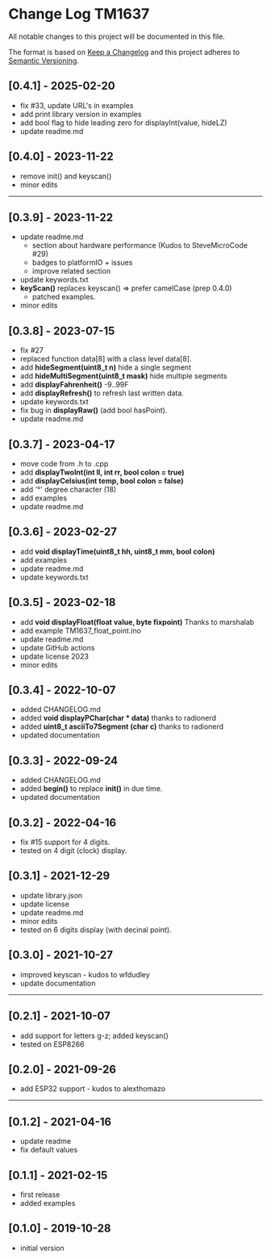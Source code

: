 # Change Log TM1637

All notable changes to this project will be documented in this file.

The format is based on [Keep a Changelog](http://keepachangelog.com/)
and this project adheres to [Semantic Versioning](http://semver.org/).


## [0.4.1] - 2025-02-20
- fix #33, update URL's in examples
- add print library version in examples
- add bool flag to hide leading zero for displayInt(value, hideLZ)
- update readme.md

## [0.4.0] - 2023-11-22
- remove init() and keyscan()
- minor edits

----

## [0.3.9] - 2023-11-22
- update readme.md
  - section about hardware performance (Kudos to SteveMicroCode #29)
  - badges to platformIO + issues
  - improve related section
- update keywords.txt
- **keyScan()** replaces keyscan() => prefer camelCase (prep 0.4.0)
  - patched examples.
- minor edits

## [0.3.8] - 2023-07-15
- fix #27
- replaced function data\[8] with a class level data\[8].
- add **hideSegment(uint8_t n)** hide a single segment
- add **hideMultiSegment(uint8_t mask)** hide multiple segments
- add **displayFahrenheit()** -9..99F
- add **displayRefresh()** to refresh last written data.
- update keywords.txt
- fix bug in **displayRaw()** (add bool hasPoint).
- update readme.md

## [0.3.7] - 2023-04-17
- move code from .h to .cpp
- add **displayTwoInt(int ll, int rr, bool colon = true)**
- add **displayCelsius(int temp, bool colon = false)**
- add '°' degree character (18)
- add examples
- update readme.md

## [0.3.6] - 2023-02-27
- add **void displayTime(uint8_t hh, uint8_t mm, bool colon)**
- add examples
- update readme.md
- update keywords.txt

## [0.3.5] - 2023-02-18
- add **void displayFloat(float value, byte fixpoint)** Thanks to marshalab
- add example TM1637_float_point.ino
- update readme.md
- update GitHub actions
- update license 2023
- minor edits

## [0.3.4] - 2022-10-07
- added CHANGELOG.md
- added **void displayPChar(char \* data)** thanks to radionerd
- added **uint8_t asciiTo7Segment (char c)** thanks to radionerd
- updated documentation

## [0.3.3] - 2022-09-24
- added CHANGELOG.md
- added **begin()** to replace **init()** in due time.
- updated documentation

## [0.3.2] - 2022-04-16
- fix #15 support for 4 digits.
- tested on 4 digit (clock) display.

## [0.3.1] - 2021-12-29
- update library.json
- update license
- update readme.md
- minor edits
- tested on 6 digits display (with decinal point).

## [0.3.0] - 2021-10-27
- improved keyscan - kudos to wfdudley
- update documentation

----

## [0.2.1] - 2021-10-07
- add support for letters g-z; added keyscan()
- tested on ESP8266

## [0.2.0] - 2021-09-26
- add ESP32 support - kudos to alexthomazo

----

## [0.1.2] - 2021-04-16
- update readme
- fix default values

## [0.1.1] - 2021-02-15
- first release
- added examples

## [0.1.0] - 2019-10-28
- initial version

